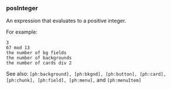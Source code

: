 ### posInteger

An expression that evaluates to a positive integer.

For example:

```
3
67 mod 13
the number of bg fields
the number of backgrounds
the number of cards div 2
```

See also: `[ph:background], [ph:bkgnd], [ph:button], [ph:card], [ph:chunk], [ph:field], [ph:menu],` and `[ph:menuItem]` 
